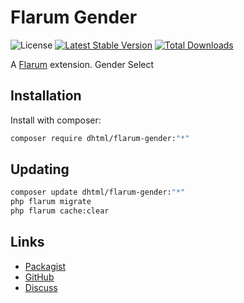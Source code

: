 # Flarum Gender

![License](https://img.shields.io/badge/license-GPL-1.0-or-later-blue.svg) [![Latest Stable Version](https://img.shields.io/packagist/v/dhtml/flarum-gender.svg)](https://packagist.org/packages/dhtml/flarum-gender) [![Total Downloads](https://img.shields.io/packagist/dt/dhtml/flarum-gender.svg)](https://packagist.org/packages/dhtml/flarum-gender)

A [Flarum](http://flarum.org) extension. Gender Select

## Installation

Install with composer:

```sh
composer require dhtml/flarum-gender:"*"
```

## Updating

```sh
composer update dhtml/flarum-gender:"*"
php flarum migrate
php flarum cache:clear
```

## Links

- [Packagist](https://packagist.org/packages/dhtml/flarum-gender)
- [GitHub](https://github.com/dhtml/flarum-gender)
- [Discuss](https://discuss.flarum.org/d/PUT_DISCUSS_SLUG_HERE)
